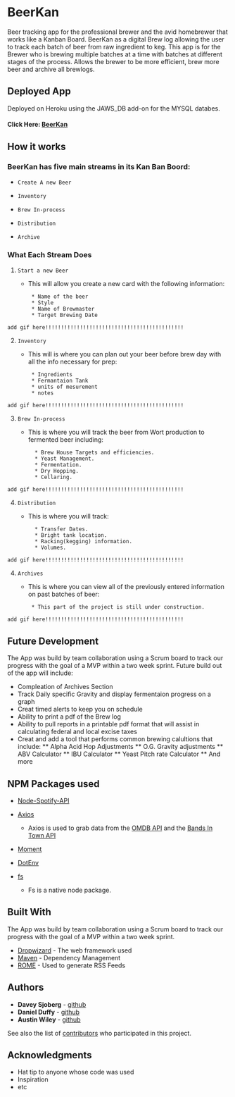 # BeerKan

Beer tracking app for the professional brewer and the avid homebrewer that works like a Kanban Board.  BeerKan as a digital Brew log allowing the user to track each batch of beer from raw ingredient to keg. This app is for the Brewer who is brewing multiple batches at a time with batches at different stages of the process.  Allows the brewer to be more efficient, brew more beer and archive all brewlogs.

## Deployed App

Deployed on Heroku using the JAWS_DB add-on for the MYSQL databes.  

#### Click Here: [BeerKan](https://cryptic-fjord-74772.herokuapp.com/)
##

## How it works

### BeerKan has five main streams in its Kan Ban Boord:

   * `Create A new Beer`

   * `Inventory`

   * `Brew In-process`

   * `Distribution`
   
   * `Archive`

### What Each Stream Does

1. `Start a new Beer`

   * This will allow you create a new card with the following information:

      ```
       * Name of the beer
       * Style
       * Name of Brewmaster
       * Target Brewing Date
      ```
  `add gif here!!!!!!!!!!!!!!!!!!!!!!!!!!!!!!!!!!!!!!!!!!!!`
  
2. `Inventory`

   * This will is where you can plan out your beer before brew day with all the info necessary for prep:

      ```
       * Ingredients
       * Fermantaion Tank 
       * units of mesurement
       * notes
     ```
  `add gif here!!!!!!!!!!!!!!!!!!!!!!!!!!!!!!!!!!!!!!!!!!!!`
  
3. `Brew In-process`

   * This is where you will track the beer from Wort production to fermented beer including:

     ```
       * Brew House Targets and efficiencies.
       * Yeast Management.
       * Fermentation.
       * Dry Hopping.
       * Cellaring.
     ```
  `add gif here!!!!!!!!!!!!!!!!!!!!!!!!!!!!!!!!!!!!!!!!!!!!`
  
4. `Distribution`

   * This is where you will track:

     ```
       * Transfer Dates.
       * Bright tank location.
       * Racking(kegging) information.
       * Volumes.
     ```
  `add gif here!!!!!!!!!!!!!!!!!!!!!!!!!!!!!!!!!!!!!!!!!!!!`

4. `Archives`

   * This is where you can view all of the previously entered information on past batches of beer:

     ```
      * This part of the project is still under construction.
     ```
      

  `add gif here!!!!!!!!!!!!!!!!!!!!!!!!!!!!!!!!!!!!!!!!!!!!`

 ## Future Development
The App was build by team collaboration using a Scrum board to track our progress with the goal of a MVP within a two week sprint.  Future build out of the app will include: 
 * Compleation of Archives Section
 * Track Daily specific Gravity and display fermentaion progress on a graph
 * Creat timed alerts to keep you on schedule
 * Ability to print a pdf of the Brew log
 * Ability to pull reports in a printable pdf format that will assist in calculating federal and local excise taxes
 * Creat and add a tool that performs common brewing calultions that include:
    ** Alpha Acid Hop Adjustments
    ** O.G. Gravity adjustments
    ** ABV Calculator
    ** IBU Calculator
    ** Yeast Pitch rate Calculator
    ** And more

## NPM Packages used

   * [Node-Spotify-API](https://www.npmjs.com/package/node-spotify-api)

   * [Axios](https://www.npmjs.com/package/axios)

     * Axios is used to grab data from the [OMDB API](http://www.omdbapi.com) and the [Bands In Town API](http://www.artists.bandsintown.com/bandsintown-api)

   * [Moment](https://www.npmjs.com/package/moment)

   * [DotEnv](https://www.npmjs.com/package/dotenv)

   * [fs](https://www.npmjs.com/package/file-system)
      * Fs is a native node package.

## Built With
The App was build by team collaboration using a Scrum board to track our progress with the goal of a MVP within a two week sprint. 
* [Dropwizard](http://www.dropwizard.io/1.0.2/docs/) - The web framework used
* [Maven](https://maven.apache.org/) - Dependency Management
* [ROME](https://rometools.github.io/rome/) - Used to generate RSS Feeds

## Authors

* **Davey Sjoberg** - [github](https://github.com/daveysjobey)
* **Daniel Duffy** - [github](https://github.com/dpd1208)
* **Austin Wiley** - [github](https://gist.github.com/AustinWiley)

See also the list of [contributors](https://github.com/daveysjobey/brewIQ/graphs/contributors) who participated in this project.

## Acknowledgments

* Hat tip to anyone whose code was used
* Inspiration
* etc
